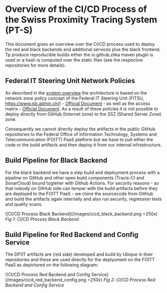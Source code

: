 Overview of the CI/CD Process of the Swiss Proximity Tracing System (PT-S)
==========================================================================
This document gives an overview over the CI/CD process used to deploy the red and black backends and additional services plus the black frontend. Tp produce reproducible builds either the io.github.zlika maven plugin is used or a hash is computed over the static files (see the respective repositories for more details).


Federal IT Steering Unit Network Policies
-----------------------------------------
As described in the [system overview](overview.md) the architecture is based on the network zone policy concept of the Federal IT Steering Unit (FITSU, https://www.isb.admin.ch/) - [Official Document](https://www.isb.admin.ch/dam/isb/de/dokumente/ikt-vorgaben/sicherheit/si003/Si003-Netzwerksicherheit_in_der_Bundesverwaltung_V2-0-d.pdf.download.pdf/Si003-Netzwerksicherheit_in_der_Bundesverwaltung_V2-0-d.pdf) - as well as the access matrix - [Official Document](https://www.isb.admin.ch/isb/de/home/ikt-vorgaben/sicherheit/si002-ikt-grundschutz_in_der_bundesverwaltung.html). As a result of these policies it is not possible to deploy directly from GitHub (Internet zone) to the SSZ (Shared Server Zone) zone.

Consequently we cannot directly deploy the artifacts in the public GitHub repositories to the Federal Office of Information Technology, Systems and Telecommunication (FOITT) PaaS platform but we have to pull either the code or the build artifacts and then deploy it from our internal infrastructure.

Build Pipeline for Black Backend
--------------------------------
For the black backend we have a step build and deployment process with a pipeline on GitHub and other open build components (Travis-CI and SonarCloud) bound togteher with Github Actions. For security reasons - so that nobody on GitHub side can temper with the build artifacts before they are deployed to the FOITT PaaS - we clone the sourcecode from GitHub and build the artifacts again internally and also run security, regression tests and quality scans. 

![CI/CD Process Black Backend](/images/cicd_black_backend.png =250x)
*Fig 1: CI/CD Process Black Backend*

Build Pipeline for Red Backend and Config Service
-------------------------------------------------
The DP3T artifacts are (red side) developed and build by Ubique in their repositories and these are used directly for the deplyoment on the FOITT PaaS as depictured on the following diagram: 

![CI/CD Process Red Backend and Config Service](/images/cicd_red_backend_config.png =250x)
*Fig 2: CI/CD Process Red Backend and Config Service*